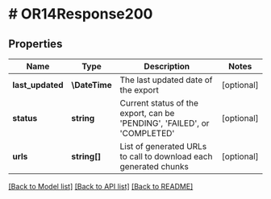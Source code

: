 # # OR14Response200

## Properties

Name | Type | Description | Notes
------------ | ------------- | ------------- | -------------
**last_updated** | **\DateTime** | The last updated date of the export | [optional]
**status** | **string** | Current status of the export, can be &#39;PENDING&#39;, &#39;FAILED&#39;, or &#39;COMPLETED&#39; | [optional]
**urls** | **string[]** | List of generated URLs to call to download each generated chunks | [optional]

[[Back to Model list]](../../README.md#models) [[Back to API list]](../../README.md#endpoints) [[Back to README]](../../README.md)
